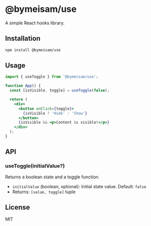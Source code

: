 # @bymeisam/use

A simple React hooks library.

## Installation

```bash
npm install @bymeisam/use
```

## Usage

```jsx
import { useToggle } from '@bymeisam/use';

function App() {
  const [isVisible, toggle] = useToggle(false);

  return (
    <div>
      <button onClick={toggle}>
        {isVisible ? 'Hide' : 'Show'}
      </button>
      {isVisible && <p>Content is visible!</p>}
    </div>
  );
}
```

## API

### useToggle(initialValue?)

Returns a boolean state and a toggle function.

- `initialValue` (boolean, optional): Initial state value. Default: `false`
- Returns: `[value, toggle]` tuple

## License

MIT